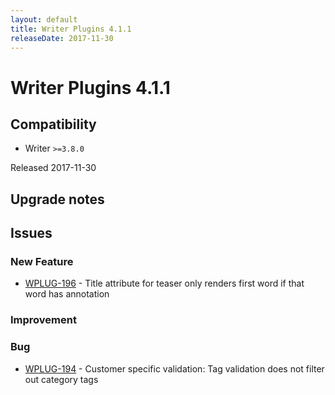 ```yaml
---
layout: default
title: Writer Plugins 4.1.1
releaseDate: 2017-11-30
---
```

<div class="jumbotron">
    <h1>Writer Plugins 4.1.1</h1>    
    <h2>Compatibility</h2>
    <ul>
        <li>Writer <code>>=3.8.0</code></li>
    </ul>
</div>

Released 2017-11-30



## Upgrade notes  
             



## Issues  


### New Feature 

 * [WPLUG-196](https://jira.infomaker.se/browse/WPLUG-196) - Title attribute for teaser only renders first word if that word has annotation 


### Improvement 



### Bug 

 * [WPLUG-194](https://jira.infomaker.se/browse/WPLUG-194) - Customer specific validation: Tag validation does not filter out category tags 


